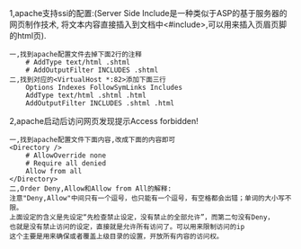 
1,apache支持ssi的配置:(Server Side Include是一种类似于ASP的基于服务器的网页制作技术,
将文本内容直接插入到文档中<#include>,可以用来插入页眉页脚的html页).

    一,找到apache配置文件去掉下面2行的注释
        # AddType text/html .shtml
        # AddOutputFilter INCLUDES .shtml
    二,找到对应的<VirtualHost *:82>添加下面三行
        Options Indexes FollowSymLinks Includes
        AddType text/html .shtml .html
        AddOutputFilter INCLUDES .shtml .html

2,apache启动后访问网页发现提示Access forbidden! 
    
    一,找到apache配置文件下面内容,改成下面的内容即可
    <Directory />
        # AllowOverride none
        # Require all denied
        Allow from all 
    </Directory>
    二,Order Deny,Allow和Allow from All的解释:
    注意"Deny,Allow"中间只有一个逗号，也只能有一个逗号，有空格都会出错；单词的大小写不限。
    上面设定的含义是先设定“先检查禁止设定，没有禁止的全部允许”，而第二句没有Deny，
    也就是没有禁止访问的设定，直接就是允许所有访问了。可以用来限制访问的ip
    这个主要是用来确保或者覆盖上级目录的设置，开放所有内容的访问权。